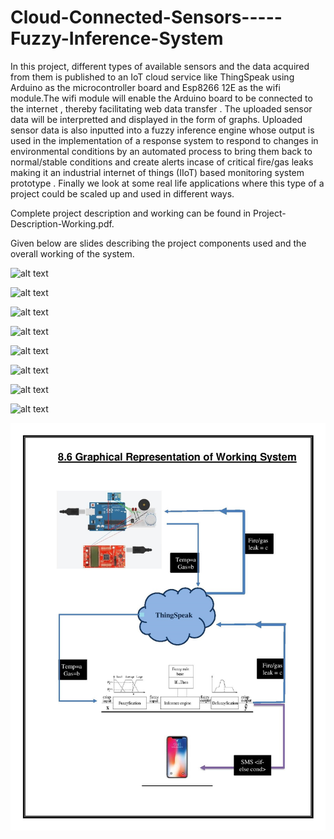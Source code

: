 # Cloud-Connected-Sensors-----Fuzzy-Inference-System
In this project, different types of available sensors and the data acquired from them is published to an IoT cloud service like ThingSpeak using Arduino as the microcontroller board and Esp8266 12E as the wifi module.The wifi module will enable the Arduino board to be connected to the internet , thereby facilitating web data transfer . The uploaded sensor data will be interpretted and displayed in the form of graphs. Uploaded sensor data is also inputted into a fuzzy inference engine whose output is used in the implementation of a response system to respond to changes in environmental conditions by an automated process to bring them back to normal/stable conditions and create alerts incase of critical fire/gas leaks making it an industrial internet of things (IIoT) based monitoring system prototype . Finally we look at some real life applications where this type of a project could be scaled up and used in different ways.



Complete project description and working can be found in Project-Description-Working.pdf. 

Given below are slides describing the project components used and the overall working of the system.

![alt text](https://github.com/Shbh11/Cloud-Connected-Sensors-----Fuzzy-Inference-System/blob/master/Presentation-Slides/Presentation1-0.jpg)


![alt text](https://github.com/Shbh11/Cloud-Connected-Sensors-----Fuzzy-Inference-System/blob/master/Presentation-Slides/Presentation1-1.jpg)


![alt text](https://github.com/Shbh11/Cloud-Connected-Sensors-----Fuzzy-Inference-System/blob/master/Presentation-Slides/Presentation1-2.jpg)


![alt text](https://github.com/Shbh11/Cloud-Connected-Sensors-----Fuzzy-Inference-System/blob/master/Presentation-Slides/Presentation1-3.jpg)


![alt text](https://github.com/Shbh11/Cloud-Connected-Sensors-----Fuzzy-Inference-System/blob/master/Presentation-Slides/Presentation1-4.jpg)


![alt text](https://github.com/Shbh11/Cloud-Connected-Sensors-----Fuzzy-Inference-System/blob/master/Presentation-Slides/Presentation1-5.jpg)


![alt text](https://github.com/Shbh11/Cloud-Connected-Sensors-----Fuzzy-Inference-System/blob/master/Presentation-Slides/Presentation1-6.jpg)


![alt text](https://github.com/Shbh11/Cloud-Connected-Sensors-----Fuzzy-Inference-System/blob/master/Presentation-Slides/Presentation1-7.jpg)


![alt text](https://github.com/Shbh11/Cloud-Connected-Sensors-----Fuzzy-Inference-System/blob/master/Presentation-Slides/ProjectReportFinal-page-028.jpg)

